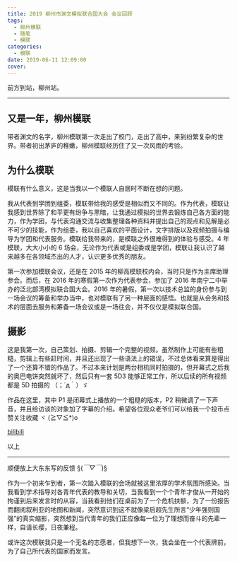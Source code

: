 ```yaml
---
title: 2019 柳州市渊文模拟联合国大会 会议回顾
tags:
  - 柳州模联
  - 随笔
  - 模联
categories:
  - 模联
date: 2019-06-11 12:09:00
cover:
---
```

前方到站，柳州站。

---

## 又是一年，柳州模联

带者渊文的名字，柳州模联第一次走出了校门，走出了高中，来到纷繁复杂的世界。带者初出茅庐的稚嫩，柳州模联经历住了又一次风雨的考验。

## 为什么模联

模联有什么意义，这是当我以一个模联人自居时不断在想的问题。

我从代表到学团到组委，模联带给我的感受是相似而又不同的。作为代表，模联让我感到世界除了和平更有纷争与黑暗，让我通过模拟的世界去锻炼自己各方面的能力，作为学团，与代表沟通交流与收集整理各种资料并提出自己的观点和见解是必不可少的技能，作为组委，我以自己喜欢的平面设计，文字排版以及视频拍摄与编导为学团和代表服务。模联给我带来的，是模联之外很难得到的体验与感受。4 年模联，大大小小的 6 场会，无论作为代表或是组委或是学团，模联让我认识了越来越多在各领域杰出的人才，认识更多优秀的朋友。

第一次参加模联会议，还是在 2015 年的柳高模联校内会，当时只是作为主席助理参会。而后，在 2016 年的寒假第一次作为代表参会，参加了 2016 年南宁二中举办的泛北部湾模拟联合国大会。2016 年的暑假，第一次以技术总监的身份参与到一场会议的筹备和举办当中，也对模联有了另一种层面的感悟。也就是从会务和技术的层面去服务和筹备一场会议或是一场往会，并不仅仅是模拟联合国。

## 摄影

这是我第一次，自己策划、拍摄、剪辑一个完整的视频。虽然制作上可能有些粗糙，剪辑上有些赶时间，并且还出现了一些语法上的错误，不过总体看来算是得出了一个还算不错的作品了。不过本来计划是两台相机同时拍摄的，但开幕式之后我的奥巴电饼突然就坏了，然后只有一套 5D3 能够正常工作，所以后续的所有视频都是 5D 拍摄的 （；´д｀）ゞ

作品在这里，其中 P1 是闭幕式上播放的一个粗糙的版本，P2 稍微调了一下声音，并且给访谈的对象加了字幕的介绍。希望各位观众老爷们可以给我一个投币点赞关注收藏 ヾ (≧▽≦*)o

[bilibili](https://www.bilibili.com/video/av55111783)

以上

---
顺便放上大东东写的反馈 §(*￣▽￣*)§

作为一个初来乍到者，第一次踏入模联的会场就被这里浓厚的学术氛围所感染。当我看到学术指导对各青年代表的教导和关切，当我看到一个个青年才俊从一开始的拘谨到后来发言时的从容，当我看到他们在桌前为了一个危机扶额，为了一份报告而翻阅叙利亚的地图和新闻，突然意识到这不就像梁启超先生所言“少年强则国强”的真实缩影，突然想到当代青年的我们正应像每一位为了理想而奋斗的先辈一样，自请长缨，日夜兼程。

或许这次模联我只是一个无名的志愿者，但我想下一次，我会坐在一个代表牌前，为了自己所代表的国家而发言。